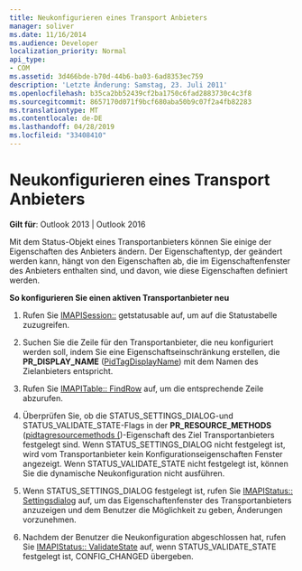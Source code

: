 ```yaml
---
title: Neukonfigurieren eines Transport Anbieters
manager: soliver
ms.date: 11/16/2014
ms.audience: Developer
localization_priority: Normal
api_type:
- COM
ms.assetid: 3d466bde-b70d-44b6-ba03-6ad8353ec759
description: 'Letzte Änderung: Samstag, 23. Juli 2011'
ms.openlocfilehash: b35ca2bb52439cf2ba1750c6fad2883730c4c3f8
ms.sourcegitcommit: 8657170d071f9bcf680aba50b9c07f2a4fb82283
ms.translationtype: MT
ms.contentlocale: de-DE
ms.lasthandoff: 04/28/2019
ms.locfileid: "33408410"
---
```

# <a name="reconfiguring-a-transport-provider"></a>Neukonfigurieren eines Transport Anbieters

  
  
**Gilt für**: Outlook 2013 | Outlook 2016 
  
Mit dem Status-Objekt eines Transportanbieters können Sie einige der Eigenschaften des Anbieters ändern. Der Eigenschaftentyp, der geändert werden kann, hängt von den Eigenschaften ab, die im Eigenschaftenfenster des Anbieters enthalten sind, und davon, wie diese Eigenschaften definiert werden. 
  
 **So konfigurieren Sie einen aktiven Transportanbieter neu**
  
1. Rufen Sie [IMAPISession::](imapisession-getstatustable.md) getstatusable auf, um auf die Statustabelle zuzugreifen. 
    
2. Suchen Sie die Zeile für den Transportanbieter, die neu konfiguriert werden soll, indem Sie eine Eigenschaftseinschränkung erstellen, die **PR_DISPLAY_NAME** ([PidTagDisplayName](pidtagdisplayname-canonical-property.md)) mit dem Namen des Zielanbieters entspricht. 
    
3. Rufen Sie [IMAPITable:: FindRow](imapitable-findrow.md) auf, um die entsprechende Zeile abzurufen. 
    
4. Überprüfen Sie, ob die STATUS_SETTINGS_DIALOG-und STATUS_VALIDATE_STATE-Flags in der **PR_RESOURCE_METHODS** ([pidtagresourcemethods (](pidtagresourcemethods-canonical-property.md))-Eigenschaft des Ziel Transportanbieters festgelegt sind. Wenn STATUS_SETTINGS_DIALOG nicht festgelegt ist, wird vom Transportanbieter kein Konfigurationseigenschaften Fenster angezeigt. Wenn STATUS_VALIDATE_STATE nicht festgelegt ist, können Sie die dynamische Neukonfiguration nicht ausführen.
    
5. Wenn STATUS_SETTINGS_DIALOG festgelegt ist, rufen Sie [IMAPIStatus:: Settingsdialog](imapistatus-settingsdialog.md) auf, um das Eigenschaftenfenster des Transportanbieters anzuzeigen und dem Benutzer die Möglichkeit zu geben, Änderungen vorzunehmen. 
    
6. Nachdem der Benutzer die Neukonfiguration abgeschlossen hat, rufen Sie [IMAPIStatus:: ValidateState](imapistatus-validatestate.md) auf, wenn STATUS_VALIDATE_STATE festgelegt ist, CONFIG_CHANGED übergeben. 
    

